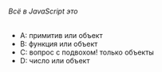 ###### Всё в JavaScript это

-   A: примитив или объект
-   B: функция или объект
-   C: вопрос с подвохом! только объекты
-   D: число или объект
